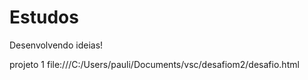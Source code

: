 # Estudos
Desenvolvendo ideias!

projeto 1 file:///C:/Users/pauli/Documents/vsc/desafiom2/desafio.html